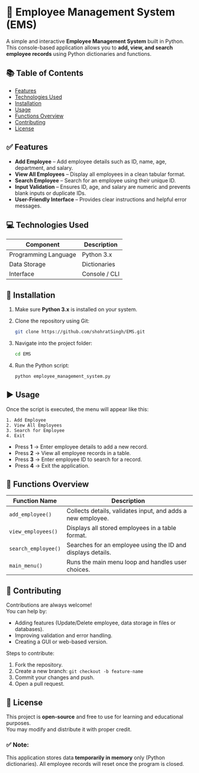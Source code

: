 # 🚀 Employee Management System (EMS)

A simple and interactive **Employee Management System** built in Python.  
This console-based application allows you to **add, view, and search employee records** using Python dictionaries and functions.

## 📚 Table of Contents

- [Features](#features)  
- [Technologies Used](#technologies-used)  
- [Installation](#installation)  
- [Usage](#usage)  
- [Functions Overview](#functions-overview)  
- [Contributing](#contributing)  
- [License](#license)  

## ✅ Features

- **Add Employee** – Add employee details such as ID, name, age, department, and salary.  
- **View All Employees** – Display all employees in a clean tabular format.  
- **Search Employee** – Search for an employee using their unique ID.  
- **Input Validation** – Ensures ID, age, and salary are numeric and prevents blank inputs or duplicate IDs.  
- **User-Friendly Interface** – Provides clear instructions and helpful error messages.

## 💻 Technologies Used

| Component                | Description          |
|--------------------------|----------------------|
| Programming Language     | Python 3.x           |
| Data Storage             | Dictionaries         |
| Interface                | Console / CLI        |

## 🔧 Installation

1. Make sure **Python 3.x** is installed on your system.  
2. Clone the repository using Git:

   ```bash
   git clone https://github.com/shohratSingh/EMS.git
   ```

3. Navigate into the project folder:

   ```bash
   cd EMS
   ```

4. Run the Python script:

   ```bash
   python employee_management_system.py
   ```

## ▶️ Usage

Once the script is executed, the menu will appear like this:

```
1. Add Employee
2. View All Employees
3. Search for Employee
4. Exit
```

- Press **1** → Enter employee details to add a new record.  
- Press **2** → View all employee records in a table.  
- Press **3** → Enter employee ID to search for a record.  
- Press **4** → Exit the application.

## 📂 Functions Overview

| Function Name       | Description |
|---------------------|-------------|
| `add_employee()`    | Collects details, validates input, and adds a new employee. |
| `view_employees()`  | Displays all stored employees in a table format. |
| `search_employee()` | Searches for an employee using the ID and displays details. |
| `main_menu()`       | Runs the main menu loop and handles user choices. |

## 🤝 Contributing

Contributions are always welcome!  
You can help by:

- Adding features (Update/Delete employee, data storage in files or databases).  
- Improving validation and error handling.  
- Creating a GUI or web-based version.

Steps to contribute:

1. Fork the repository.  
2. Create a new branch: `git checkout -b feature-name`  
3. Commit your changes and push.  
4. Open a pull request.

## 📄 License

This project is **open-source** and free to use for learning and educational purposes.  
You may modify and distribute it with proper credit.

### ✅ Note:
This application stores data **temporarily in memory** only (Python dictionaries). All employee records will reset once the program is closed.

